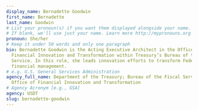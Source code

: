 ```yaml
---
display_name: Bernadette Goodwin
first_name: Bernadette
last_name: Goodwin
# List your pronoun(s) if you want them displayed alongside your name.
# If blank, we'll use just your name. Learn more http://mypronouns.org
pronoun: She/her
# Keep it under 50 words and only one paragraph
bio: Bernadette Goodwin is the Acting Executive Architect in the Office of
  Financial Innovation and Transformation within Treasury’s Bureau of the Fiscal
  Service. In this role, she leads innovation efforts to transform Federal
  financial management.
# e.g. U.S. General Services Administration
agency_full_name: Department of the Treasury; Bureau of the Fiscal Service,
  Office of Financial Innovation and Transformation
# Agency Acronym [e.g., GSA]
agency: USDT
slug: bernadette-goodwin
---
```

